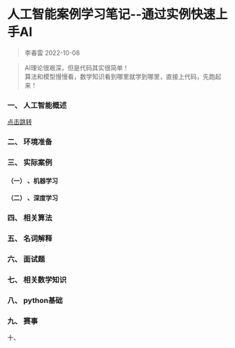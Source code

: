 # 人工智能案例学习笔记--通过实例快速上手AI
> 李春雷 2022-10-08



> <html>
>  AI理论很艰深，但是代码其实很简单！<br>
>  算法和模型慢慢看，数学知识看到哪里就学到哪里，直接上代码，先跑起来！
> </html>



### 一、 人工智能概述
[点击跳转](https://github.com/szliszt/AI_Study_Notes_ByCase/blob/main/1.md)

### 二、 环境准备

### 三、 实际案例
#### （一） 、机器学习

#### （二） 、深度学习

### 四、 相关算法

### 五、 名词解释

### 六、 面试题

### 七、 相关数学知识

### 八、 python基础

### 九、 赛事


十、 

